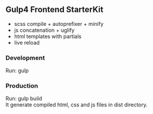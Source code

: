 ## Gulp4 Frontend StarterKit

- scss compile + autoprefixer + minify  
- js concatenation + uglify  
- html templates with partials  
- live reload  

### Development
Run: gulp

### Production

Run: gulp build  
It generate compiled html, css and js files in dist directory.  
